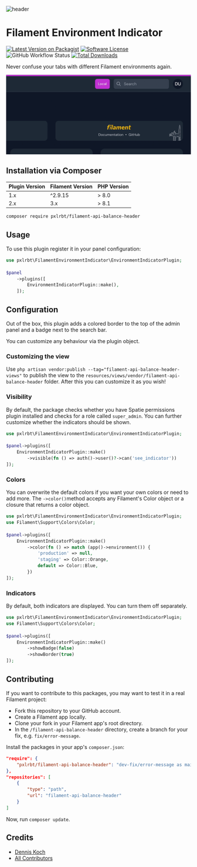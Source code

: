 ![header](./.github/resources/pxlrbt-api-balance-header.png)


# Filament Environment Indicator

[![Latest Version on Packagist](https://img.shields.io/packagist/v/pxlrbt/filament-api-balance-header.svg?include_prereleases)](https://packagist.org/packages/pxlrbt/filament-api-balance-header)
[![Software License](https://img.shields.io/badge/license-MIT-brightgreen.svg)](LICENSE.md)
![GitHub Workflow Status](https://img.shields.io/github/actions/workflow/status/pxlrbt/filament-api-balance-header/code-style.yml?branch=main&label=Code%20style&style=flat-square)
[![Total Downloads](https://img.shields.io/packagist/dt/pxlrbt/filament-api-balance-header.svg)](https://packagist.org/packages/pxlrbt/filament-api-balance-header)

Never confuse your tabs with different Filament environments again.

![Screenshot](./.github/resources/preview.gif)

## Installation via Composer

| Plugin Version | Filament Version | PHP Version |
|----------------|-----------------|-------------|
| 1.x            | ^2.9.15   | \> 8.0      |
| 2.x            | 3.x             | \> 8.1      |

```bash
composer require pxlrbt/filament-api-balance-header
```

## Usage

To use this plugin register it in your panel configuration:

```php
use pxlrbt\FilamentEnvironmentIndicator\EnvironmentIndicatorPlugin;

$panel
    ->plugins([
        EnvironmentIndicatorPlugin::make(),
    ]);
```

## Configuration

Out of the box, this plugin adds a colored border to the top of the admin panel and a badge next to the search bar.

You can customize any behaviour via the plugin object.

### Customizing the view
Use `php artisan vendor:publish --tag="filament-api-balance-header-views"` to publish the view to the `resources/views/vendor/filament-api-balance-header` folder. After this you can customize it as you wish!

### Visibility

By default, the package checks whether you have Spatie permissions plugin installed and checks for a role called `super_admin`. You can further customize whether the indicators should be shown.

```php
use pxlrbt\FilamentEnvironmentIndicator\EnvironmentIndicatorPlugin;

$panel->plugins([
    EnvironmentIndicatorPlugin::make()
        ->visible(fn () => auth()->user()?->can('see_indicator'))
]);
```

### Colors

You can overwrite the default colors if you want your own colors or need to add more. The `->color()`method accepts any Filament's Color object or a closure that returns a color object.

```php
use pxlrbt\FilamentEnvironmentIndicator\EnvironmentIndicatorPlugin;
use Filament\Support\Colors\Color;

$panel->plugins([
    EnvironmentIndicatorPlugin::make()
        ->color(fn () => match (app()->environment()) {
            'production' => null,
            'staging' => Color::Orange,
            default => Color::Blue,
        })
]);
```

### Indicators

By default, both indicators are displayed. You can turn them off separately.

```php
use pxlrbt\FilamentEnvironmentIndicator\EnvironmentIndicatorPlugin;
use Filament\Support\Colors\Color;

$panel->plugins([
    EnvironmentIndicatorPlugin::make()
        ->showBadge(false)
        ->showBorder(true)            
]);
```

## Contributing

If you want to contribute to this packages, you may want to test it in a real Filament project:

- Fork this repository to your GitHub account.
- Create a Filament app locally.
- Clone your fork in your Filament app's root directory.
- In the `/filament-api-balance-header` directory, create a branch for your fix, e.g. `fix/error-message`.

Install the packages in your app's `composer.json`:

```json
"require": {
    "pxlrbt/filament-api-balance-header": "dev-fix/error-message as main-dev",
},
"repositories": [
    {
        "type": "path",
        "url": "filament-api-balance-header"
    }
]
```

Now, run `composer update`.

## Credits
- [Dennis Koch](https://github.com/pxlrbt)
- [All Contributors](../../contributors)
